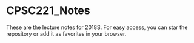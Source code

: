 # CPSC221_Notes
These are the lecture notes for 2018S.
For easy access, you can star the repository or add it as favorites in your browser.
